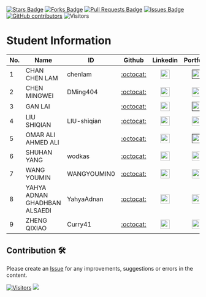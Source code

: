 <a href="https://github.com/drshahizan/project-management/stargazers"><img src="https://img.shields.io/github/stars/drshahizan/project-management" alt="Stars Badge"/></a>
<a href="https://github.com/drshahizan/project-management/network/members"><img src="https://img.shields.io/github/forks/drshahizan/project-management" alt="Forks Badge"/></a>
<a href="https://github.com/drshahizan/project-management/pulls"><img src="https://img.shields.io/github/issues-pr/drshahizan/project-management" alt="Pull Requests Badge"/></a>
<a href="https://github.com/drshahizan/project-management"><img src="https://img.shields.io/github/issues/drshahizan/project-management" alt="Issues Badge"/></a>
<a href="https://github.com/drshahizan/project-management/graphs/contributors"><img alt="GitHub contributors" src="https://img.shields.io/github/contributors/drshahizan/project-management?color=2b9348"></a>
![Visitors](https://api.visitorbadge.io/api/visitors?path=https%3A%2F%2Fgithub.com%2Fdrshahizan%2Fproject-management&labelColor=%23d9e3f0&countColor=%23697689&style=flat)

# Student Information

| No. | Name                              | ID             | Github                                  | Linkedin                                                         | Portfolio |
|-----|-----------------------------------|----------------|:---------------------------------------:|:----------------------------------------------------------------:|:-------------:|
| 1   | CHAN CHEN LAM            | chenlam | [:octocat:](https://github.com)       | <a href="https://www.linkedin.com/in/"><img src="../images/linkedin.png" width="24px" height="24px"></a>  | <a href=""><img src="../images/portfolio.png" width="24px" height="24px"></a> |
| 2   | CHEN MINGWEI                        |  DMing404  | [:octocat:](https://github.com/DMing404)     | <a href="https://www.linkedin.com/in/"><img src="../images/linkedin.png" width="24px" height="24px"></a>  | <a href="DMing404"><img src="../images/portfolio.png" width="24px" height="24px"></a> |
| 3   | GAN LAI                 || [:octocat:](https://github.com/)       | <a href="https://www.linkedin.com/in/"><img src="../images/linkedin.png" width="24px" height="24px"></a>  | <a href=""><img src="../images/portfolio.png" width="24px" height="24px"></a> |
| 4   | LIU SHIQIAN              |  LIU-shiqian      | [:octocat:](https://github.com/LIU-shiqian)         | <a href="https://www.linkedin.com/in/gracelkh"><img src="../images/linkedin.png" width="24px" height="24px"></a>  | <a href="LIU-shiqian"><img src="../images/portfolio.png" width="24px" height="24px"></a> |
| 5   | OMAR ALI AHMED ALI                          |        | [:octocat:](https://github.com/)         | <a href="https://www.linkedin.com/in/"><img src="../images/linkedin.png" width="24px" height="24px"></a>  | <a href=""><img src="../images/portfolio.png" width="24px" height="24px"></a> |
| 6   | SHUHAN YANG                      | wodkas| [:octocat:](https://github.com/wodkas)       | <a href="https://www.linkedin.com/in/"><img src="../images/linkedin.png" width="24px" height="24px"></a>  | <a href="wodkas"><img src="../images/portfolio.png" width="24px" height="24px"></a> |
| 7   | WANG YOUMIN  | WANGYOUMIN0| [:octocat:](https://github.com/WANGYOUMIN0)       | <a href="https://www.linkedin.com/in/"><img src="../images/linkedin.png" width="24px" height="24px"></a>  | <a href="WANGYOUMIN0"><img src="../images/portfolio.png" width="24px" height="24px"></a> |
| 8   | YAHYA ADNAN GHADHBAN ALSAEDI | YahyaAdnan| [:octocat:](https://github.com/YahyaAdnan)       | <a href="https://www.linkedin.com/in/"><img src="../images/linkedin.png" width="24px" height="24px"></a>  | <a href="YahyaAdnan"><img src="../images/portfolio.png" width="24px" height="24px"></a> |
| 9  | ZHENG QIXIAO      | Curry41     | [:octocat:](https://github.com/Curry41)       | <a href="https://www.linkedin.com/in/"><img src="../images/linkedin.png" width="24px" height="24px"></a>  | <a href="Curry41"><img src="../images/portfolio.png" width="24px" height="24px"></a> |

## Contribution 🛠️
Please create an [Issue](https://github.com/drshahizan/project-management/issues) for any improvements, suggestions or errors in the content.



[![Visitors](https://api.visitorbadge.io/api/visitors?path=https%3A%2F%2Fgithub.com%2Fdrshahizan&labelColor=%23697689&countColor=%23555555&style=plastic)](https://visitorbadge.io/status?path=https%3A%2F%2Fgithub.com%2Fdrshahizan)
![](https://hit.yhype.me/github/profile?user_id=81284918)
